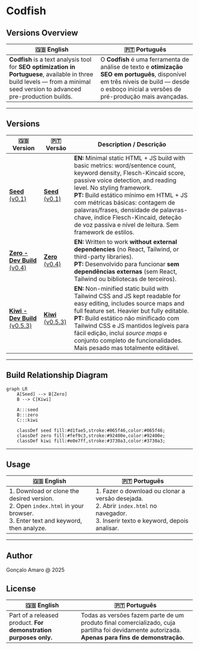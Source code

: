 # Codfish

## Versions Overview

| 🇬🇧 **English** | 🇵🇹 **Português** |
| --- | --- |
| **Codfish** is a text analysis tool for **SEO optimization in Portuguese**, available in three build levels — from a minimal seed version to advanced pre-production builds. | O **Codfish** é uma ferramenta de análise de texto e **otimização SEO em português**, disponível em três níveis de build — desde o esboço inicial a versões de pré-produção mais avançadas. |

---

## Versions

| 🇬🇧 **Version** | 🇵🇹 **Versão** | Description / Descrição |
| --- | --- | --- |
| [**Seed** (v0.1)](https://samarog.github.io/codfish/19.3.1%20Codfish%20Seed/index.html) | [**Seed** (v0.1)](https://samarog.github.io/codfish/19.3.1%20Codfish%20Seed/index.html) | **EN:** Minimal static HTML + JS build with basic metrics: word/sentence count, keyword density, Flesch-Kincaid score, passive voice detection, and reading level. No styling framework.<br>**PT:** Build estático mínimo em HTML + JS com métricas básicas: contagem de palavras/frases, densidade de palavras-chave, índice Flesch-Kincaid, deteção de voz passiva e nível de leitura. Sem framework de estilos. |
| [**Zero - Dev Build** (v0.4)](https://samarog.github.io/codfish/19.3.2%20Codfish%20Zero/index.html) | [**Zero** (v0.4)](https://samarog.github.io/codfish/19.3.2%20Codfish%20Zero/index.html) | **EN:** Written to work **without external dependencies** (no React, Tailwind, or third-party libraries).<br>**PT:** Desenvolvido para funcionar **sem dependências externas** (sem React, Tailwind ou bibliotecas de terceiros). |
| [**Kiwi - Dev Build** (v0.5.3)](https://samarog.github.io/codfish/19.3.3%20Codfish%20Kiwi/index.html) | [**Kiwi** (v0.5.3)](https://samarog.github.io/codfish/19.3.3%20Codfish%20Kiwi/index.html) | **EN:** Non-minified static build with Tailwind CSS and JS kept readable for easy editing, includes source maps and full feature set. Heavier but fully editable.<br>**PT:** Build estático não minificado com Tailwind CSS e JS mantidos legíveis para fácil edição, inclui *source maps* e conjunto completo de funcionalidades. Mais pesado mas totalmente editável. |

---

## Build Relationship Diagram

```mermaid
graph LR
    A[Seed] --> B[Zero]
    B --> C[Kiwi]

    A:::seed
    B:::zero
    C:::kiwi

    classDef seed fill:#d1fae5,stroke:#065f46,color:#065f46;
    classDef zero fill:#fef9c3,stroke:#92400e,color:#92400e;
    classDef kiwi fill:#e0e7ff,stroke:#3730a3,color:#3730a3;
```

---

## Usage

| 🇬🇧 **English** | 🇵🇹 **Português** |
| --- | --- |
| 1. Download or clone the desired version.<br>2. Open `index.html` in your browser.<br>3. Enter text and keyword, then analyze. | 1. Fazer o download ou clonar a versão desejada.<br>2. Abrir `index.html` no navegador.<br>3. Inserir texto e keyword, depois analisar. |

---

## Author

Gonçalo Amaro @ 2025

## License

| 🇬🇧 **English** | 🇵🇹 **Português** |
| --- | --- |
| Part of a released product. **For demonstration purposes only.** | Todas as versões fazem parte de um produto final comercializado, cuja partilha foi devidamente autorizada. **Apenas para fins de demonstração.** |
